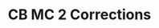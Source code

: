 ---
toc: true
title: CB MC 2 Corrections
layout: post
description: Corrections from MC 2
permalink: /mc2
categories: [markdown,week20,tri2]
tags: true
---